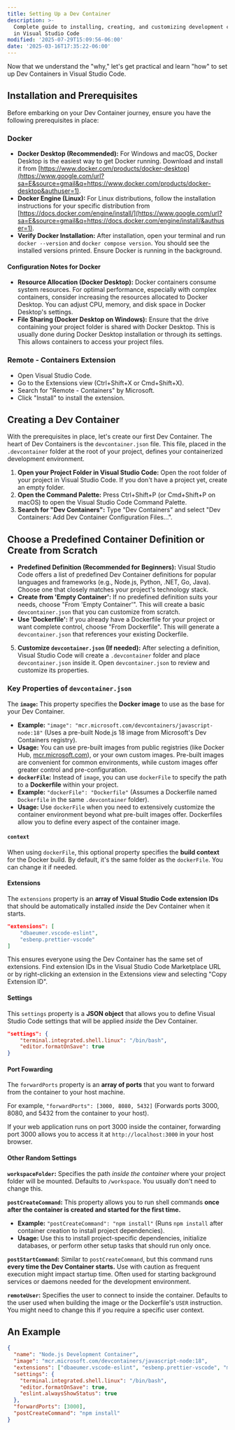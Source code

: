 ```yaml
---
title: Setting Up a Dev Container
description: >-
  Complete guide to installing, creating, and customizing development containers
  in Visual Studio Code
modified: '2025-07-29T15:09:56-06:00'
date: '2025-03-16T17:35:22-06:00'
---
```


Now that we understand the "why," let's get practical and learn "how" to set up Dev Containers in Visual Studio Code.

## Installation and Prerequisites

Before embarking on your Dev Container journey, ensure you have the following prerequisites in place:

### Docker

- **Docker Desktop (Recommended):** For Windows and macOS, Docker Desktop is the easiest way to get Docker running. Download and install it from [https://www.docker.com/products/docker-desktop](https://www.google.com/url?sa=E&source=gmail&q=https://www.docker.com/products/docker-desktop&authuser=1).
- **Docker Engine (Linux):** For Linux distributions, follow the installation instructions for your specific distribution from [https://docs.docker.com/engine/install/](https://www.google.com/url?sa=E&source=gmail&q=https://docs.docker.com/engine/install/&authuser=1).
- **Verify Docker Installation:** After installation, open your terminal and run `docker --version` and `docker compose version`. You should see the installed versions printed. Ensure Docker is running in the background.

#### Configuration Notes for Docker

- **Resource Allocation (Docker Desktop):** Docker containers consume system resources. For optimal performance, especially with complex containers, consider increasing the resources allocated to Docker Desktop. You can adjust CPU, memory, and disk space in Docker Desktop's settings.
- **File Sharing (Docker Desktop on Windows):** Ensure that the drive containing your project folder is shared with Docker Desktop. This is usually done during Docker Desktop installation or through its settings. This allows containers to access your project files.

### Remote - Containers Extension

- Open Visual Studio Code.
- Go to the Extensions view (Ctrl+Shift+X or Cmd+Shift+X).
- Search for "Remote - Containers" by Microsoft.
- Click "Install" to install the extension.

## Creating a Dev Container

With the prerequisites in place, let's create our first Dev Container. The heart of Dev Containers is the `devcontainer.json` file. This file, placed in the `.devcontainer` folder at the root of your project, defines your containerized development environment.

1. **Open your Project Folder in Visual Studio Code:** Open the root folder of your project in Visual Studio Code. If you don't have a project yet, create an empty folder.
2. **Open the Command Palette:** Press Ctrl+Shift+P (or Cmd+Shift+P on macOS) to open the Visual Studio Code Command Palette.
3. **Search for "Dev Containers":** Type "Dev Containers" and select "Dev Containers: Add Dev Container Configuration Files…".

## Choose a Predefined Container Definition or Create from Scratch

- **Predefined Definition (Recommended for Beginners):** Visual Studio Code offers a list of predefined Dev Container definitions for popular languages and frameworks (e.g., Node.js, Python, .NET, Go, Java). Choose one that closely matches your project's technology stack.
- **Create from 'Empty Container':** If no predefined definition suits your needs, choose "From 'Empty Container'". This will create a basic `devcontainer.json` that you can customize from scratch.
- **Use 'Dockerfile':** If you already have a Dockerfile for your project or want complete control, choose "From Dockerfile". This will generate a `devcontainer.json` that references your existing Dockerfile.

5. **Customize `devcontainer.json` (If needed):** After selecting a definition, Visual Studio Code will create a `.devcontainer` folder and place `devcontainer.json` inside it. Open `devcontainer.json` to review and customize its properties.

### Key Properties of `devcontainer.json`

The **`image`:** This property specifies the **Docker image** to use as the base for your Dev Container.

- **Example:** `"image": "mcr.microsoft.com/devcontainers/javascript-node:18"` (Uses a pre-built Node.js 18 image from Microsoft's Dev Containers registry).
- **Usage:** You can use pre-built images from public registries (like Docker Hub, [mcr.microsoft.com](https://www.google.com/search?q=mcr.microsoft.com&authuser=1)), or your own custom images. Pre-built images are convenient for common environments, while custom images offer greater control and pre-configuration.
- **`dockerFile`:** Instead of `image`, you can use `dockerFile` to specify the path to a **Dockerfile** within your project.
- **Example:** `"dockerFile": "Dockerfile"` (Assumes a Dockerfile named `Dockerfile` in the same `.devcontainer` folder).
- **Usage:** Use `dockerFile` when you need to extensively customize the container environment beyond what pre-built images offer. Dockerfiles allow you to define every aspect of the container image.

#### `context`

When using `dockerFile`, this optional property specifies the **build context** for the Docker build. By default, it's the same folder as the `dockerFile`. You can change it if needed.

#### Extensions

The `extensions` property is an **array of Visual Studio Code extension IDs** that should be automatically installed _inside_ the Dev Container when it starts.

```json
"extensions": [
    "dbaeumer.vscode-eslint",
    "esbenp.prettier-vscode"
]
```

This ensures everyone using the Dev Container has the same set of extensions. Find extension IDs in the Visual Studio Code Marketplace URL or by right-clicking an extension in the Extensions view and selecting "Copy Extension ID".

#### Settings

This `settings` property is a **JSON object** that allows you to define Visual Studio Code settings that will be applied _inside_ the Dev Container.

```json
"settings": {
    "terminal.integrated.shell.linux": "/bin/bash",
    "editor.formatOnSave": true
}
```

#### Port Fowarding

The `forwardPorts` property is an **array of ports** that you want to forward from the container to your host machine.

For example, `"forwardPorts": [3000, 8080, 5432]` (Forwards ports 3000, 8080, and 5432 from the container to your host).

If your web application runs on port 3000 inside the container, forwarding port 3000 allows you to access it at `http://localhost:3000` in your host browser.

#### Other Random Settings

**`workspaceFolder`:** Specifies the path _inside the container_ where your project folder will be mounted. Defaults to `/workspace`. You usually don't need to change this.

**`postCreateCommand`:** This property allows you to run shell commands **once after the container is created and started for the first time.**

- **Example:** `"postCreateCommand": "npm install"` (Runs `npm install` after container creation to install project dependencies).
- **Usage:** Use this to install project-specific dependencies, initialize databases, or perform other setup tasks that should run only once.

**`postStartCommand`:** Similar to `postCreateCommand`, but this command runs **every time the Dev Container starts.** Use with caution as frequent execution might impact startup time. Often used for starting background services or daemons needed for the development environment.

**`remoteUser`:** Specifies the user to connect to inside the container. Defaults to the user used when building the image or the Dockerfile's `USER` instruction. You might need to change this if you require a specific user context.

## An Example

```json
{
  "name": "Node.js Development Container",
  "image": "mcr.microsoft.com/devcontainers/javascript-node:18",
  "extensions": ["dbaeumer.vscode-eslint", "esbenp.prettier-vscode", "ms-vscode.js-debug-nodejs"],
  "settings": {
    "terminal.integrated.shell.linux": "/bin/bash",
    "editor.formatOnSave": true,
    "eslint.alwaysShowStatus": true
  },
  "forwardPorts": [3000],
  "postCreateCommand": "npm install"
}
```
